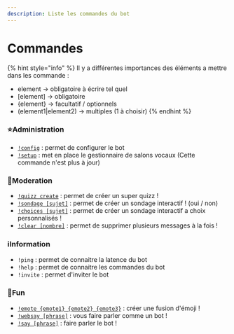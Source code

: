 ```yaml
---
description: Liste les commandes du bot
---
```


# Commandes

{% hint style="info" %}
Il y a différentes importances des éléments a mettre dans les commande :

* element -&gt; obligatoire à écrire tel quel
* \[element\] -&gt; obligatoire
* {element} -&gt; facultatif / optionnels
* \(element1\|element2\) -&gt; multiples \(1 à choisir\)
{% endhint %}

### ⭐Administration

* [`!config`](../commandes/administration/config.md) : permet de configurer le bot
* [`!setup`]() : met en place le gestionnaire de salons vocaux \(Cette commande n'est plus à jour\)

### 🚨Moderation

* [`!quizz create`](../commandes/moderation/quizz.md) : permet de créer un super quizz !
* [`!sondage [sujet]`](../commandes/moderation/sondage-choices.md) : permet de créer un sondage interactif ! \(oui / non\)
* [`!choices [sujet]`](../commandes/moderation/sondage-choices.md) : permet de créer un sondage interactif a choix personnalisés !
* [`!clear [nombre]`](../commandes/moderation/clear.md) : permet de supprimer plusieurs messages à la fois !

### ℹInformation

* `!ping` : permet de connaitre la latence du bot
* `!help` : permet de connaitre les commandes du bot
* `!invite` : permet d'inviter le bot

### 🎉Fun

* [`!emote {emote1} {emote2} {emote3}`](../commandes/fun/emote.md) : créer une fusion d'émoji !
* [`!websay [phrase]`](../commandes/fun/says.md) : vous faire parler comme un bot !
* [`!say [phrase]`](../commandes/fun/says.md) : faire parler le bot !



